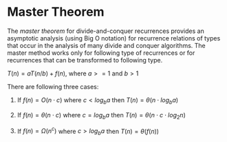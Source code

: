 # Master Theorem

The *master theorem* for divide-and-conquer recurrences provides an asymptotic analysis (using Big O notation) for recurrence relations of types that occur in the analysis of many divide and conquer algorithms. The master method works only for following type of recurrences or for recurrences that can be transformed to following type. 

$T(n) = aT(n/b) + f(n)$, where $a >= 1$ and $b > 1$

There are following three cases: 
1. If $f(n) = O(n \cdot c)$ where $c < log_ba$ then $T(n) = \theta(n \cdot log_ba)$

2. If $f(n) = \theta(n \cdot c)$ where $c = log_ba$ then $T(n) = \theta(n \cdot c \cdot log_2n)$ 

3. If $f(n) = Ω(n^c)$ where $c > log_ba$ then $T(n) = \theta(f(n))$